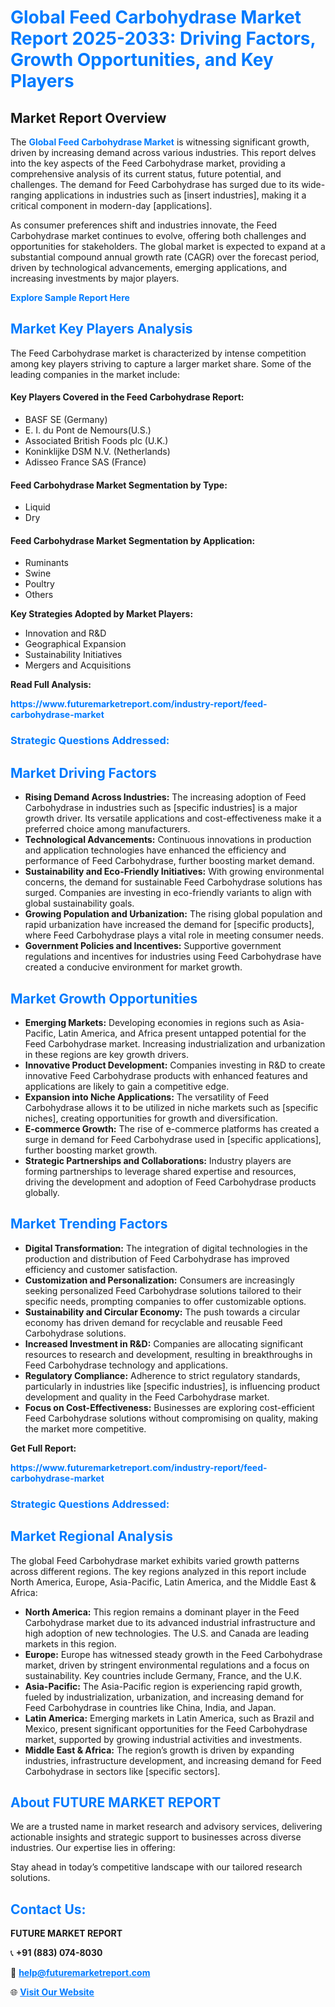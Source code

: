 <h1 style="color: #007BFF;">Global Feed Carbohydrase Market Report 2025-2033: Driving Factors, Growth Opportunities, and Key Players</h1>

<section id="overview">
<h2>Market Report Overview</h2>
<p>The <a href="https://www.futuremarketreport.com/industry-report/feed-carbohydrase-market" style="color: #007BFF; text-decoration: none;"><strong>Global Feed Carbohydrase Market</strong></a> is witnessing significant growth, driven by increasing demand across various industries. This report delves into the key aspects of the Feed Carbohydrase market, providing a comprehensive analysis of its current status, future potential, and challenges. The demand for Feed Carbohydrase has surged due to its wide-ranging applications in industries such as [insert industries], making it a critical component in modern-day [applications].</p>
<p>As consumer preferences shift and industries innovate, the Feed Carbohydrase market continues to evolve, offering both challenges and opportunities for stakeholders. The global market is expected to expand at a substantial compound annual growth rate (CAGR) over the forecast period, driven by technological advancements, emerging applications, and increasing investments by major players.</p>
</section>

<section id="overview">
<p><a href="https://www.futuremarketreport.com/request-sample/reportId=37107" style="color: #007BFF; text-decoration: none;"><strong>Explore Sample Report Here</strong></a></p>
</section>

<section id="key-players">
<h2 style="color: #007BFF;">Market Key Players Analysis</h2>
<p>The Feed Carbohydrase market is characterized by intense competition among key players striving to capture a larger market share. Some of the leading companies in the market include:</p>
<h4>Key Players Covered in the Feed Carbohydrase Report:</h4>
<ul><li>BASF SE (Germany)</li><li>E. I. du Pont de Nemours(U.S.)</li><li>Associated British Foods plc (U.K.)</li><li>Koninklijke DSM N.V. (Netherlands)</li><li>Adisseo France SAS (France)</li></ul>
<h4>Feed Carbohydrase Market Segmentation by Type:</h4>
<ul><li>Liquid</li><li>Dry</li></ul>

<h4>Feed Carbohydrase Market Segmentation by Application:</h4>
<ul><li>Ruminants</li><li>Swine</li><li>Poultry</li><li>Others</li></ul>
<p><strong>Key Strategies Adopted by Market Players:</strong></p>
<ul>
<li>Innovation and R&D</li>
<li>Geographical Expansion</li>
<li>Sustainability Initiatives</li>
<li>Mergers and Acquisitions</li>
</ul>
</section>

<section>
<p><strong>Read Full Analysis: </strong></p><a href="https://www.futuremarketreport.com/industry-report/feed-carbohydrase-market" style="color: #007BFF; text-decoration: none;"><strong>https://www.futuremarketreport.com/industry-report/feed-carbohydrase-market</strong></a>
<h3 style="color: #007BFF;">Strategic Questions Addressed:</h3>
</section>

<section id="driving-factors">
<h2 style="color: #007BFF;">Market Driving Factors</h2>
<ul>
<li><strong>Rising Demand Across Industries:</strong> The increasing adoption of Feed Carbohydrase in industries such as [specific industries] is a major growth driver. Its versatile applications and cost-effectiveness make it a preferred choice among manufacturers.</li>
<li><strong>Technological Advancements:</strong> Continuous innovations in production and application technologies have enhanced the efficiency and performance of Feed Carbohydrase, further boosting market demand.</li>
<li><strong>Sustainability and Eco-Friendly Initiatives:</strong> With growing environmental concerns, the demand for sustainable Feed Carbohydrase solutions has surged. Companies are investing in eco-friendly variants to align with global sustainability goals.</li>
<li><strong>Growing Population and Urbanization:</strong> The rising global population and rapid urbanization have increased the demand for [specific products], where Feed Carbohydrase plays a vital role in meeting consumer needs.</li>
<li><strong>Government Policies and Incentives:</strong> Supportive government regulations and incentives for industries using Feed Carbohydrase have created a conducive environment for market growth.</li>
</ul>
</section>

<section id="growth-opportunities">
<h2 style="color: #007BFF;">Market Growth Opportunities</h2>
<ul>
<li><strong>Emerging Markets:</strong> Developing economies in regions such as Asia-Pacific, Latin America, and Africa present untapped potential for the Feed Carbohydrase market. Increasing industrialization and urbanization in these regions are key growth drivers.</li>
<li><strong>Innovative Product Development:</strong> Companies investing in R&D to create innovative Feed Carbohydrase products with enhanced features and applications are likely to gain a competitive edge.</li>
<li><strong>Expansion into Niche Applications:</strong> The versatility of Feed Carbohydrase allows it to be utilized in niche markets such as [specific niches], creating opportunities for growth and diversification.</li>
<li><strong>E-commerce Growth:</strong> The rise of e-commerce platforms has created a surge in demand for Feed Carbohydrase used in [specific applications], further boosting market growth.</li>
<li><strong>Strategic Partnerships and Collaborations:</strong> Industry players are forming partnerships to leverage shared expertise and resources, driving the development and adoption of Feed Carbohydrase products globally.</li>
</ul>
</section>

<section id="trending-factors">
<h2 style="color: #007BFF;">Market Trending Factors</h2>
<ul>
<li><strong>Digital Transformation:</strong> The integration of digital technologies in the production and distribution of Feed Carbohydrase has improved efficiency and customer satisfaction.</li>
<li><strong>Customization and Personalization:</strong> Consumers are increasingly seeking personalized Feed Carbohydrase solutions tailored to their specific needs, prompting companies to offer customizable options.</li>
<li><strong>Sustainability and Circular Economy:</strong> The push towards a circular economy has driven demand for recyclable and reusable Feed Carbohydrase solutions.</li>
<li><strong>Increased Investment in R&D:</strong> Companies are allocating significant resources to research and development, resulting in breakthroughs in Feed Carbohydrase technology and applications.</li>
<li><strong>Regulatory Compliance:</strong> Adherence to strict regulatory standards, particularly in industries like [specific industries], is influencing product development and quality in the Feed Carbohydrase market.</li>
<li><strong>Focus on Cost-Effectiveness:</strong> Businesses are exploring cost-efficient Feed Carbohydrase solutions without compromising on quality, making the market more competitive.</li>
</ul>
</section>

<section>
<p><strong>Get Full Report: </strong></p><a href="https://www.futuremarketreport.com/industry-report/feed-carbohydrase-market" style="color: #007BFF; text-decoration: none;"><strong>https://www.futuremarketreport.com/industry-report/feed-carbohydrase-market</strong></a>
<h3 style="color: #007BFF;">Strategic Questions Addressed:</h3>
</section>


<section id="regional-analysis">
<h2 style="color: #007BFF;">Market Regional Analysis</h2>
<p>The global Feed Carbohydrase market exhibits varied growth patterns across different regions. The key regions analyzed in this report include North America, Europe, Asia-Pacific, Latin America, and the Middle East & Africa:</p>
<ul>
<li><strong>North America:</strong> This region remains a dominant player in the Feed Carbohydrase market due to its advanced industrial infrastructure and high adoption of new technologies. The U.S. and Canada are leading markets in this region.</li>
<li><strong>Europe:</strong> Europe has witnessed steady growth in the Feed Carbohydrase market, driven by stringent environmental regulations and a focus on sustainability. Key countries include Germany, France, and the U.K.</li>
<li><strong>Asia-Pacific:</strong> The Asia-Pacific region is experiencing rapid growth, fueled by industrialization, urbanization, and increasing demand for Feed Carbohydrase in countries like China, India, and Japan.</li>
<li><strong>Latin America:</strong> Emerging markets in Latin America, such as Brazil and Mexico, present significant opportunities for the Feed Carbohydrase market, supported by growing industrial activities and investments.</li>
<li><strong>Middle East & Africa:</strong> The region’s growth is driven by expanding industries, infrastructure development, and increasing demand for Feed Carbohydrase in sectors like [specific sectors].</li>
</ul>
</section>

<footer>
<h2 style="color: #007BFF;">About FUTURE MARKET REPORT</h2>
<p>We are a trusted name in market research and advisory services, delivering actionable insights and strategic support to businesses across diverse industries. Our expertise lies in offering:</p>

<p>Stay ahead in today’s competitive landscape with our tailored research solutions.</p>

<h2 style="color: #007BFF;">Contact Us:</h2>
<p><strong>FUTURE MARKET REPORT</strong></p>
<p>📞 <strong>+91 (883) 074-8030</strong></p>
<p>📧 <strong><a href="mailto:help@futuremarketreport.com" style="color: #007BFF;">help@futuremarketreport.com</a></strong></p>
<p>🌐 <strong><a href="https://www.futuremarketreport.com/" style="color: #007BFF;">Visit Our Website</a></strong></p>
</footer>
